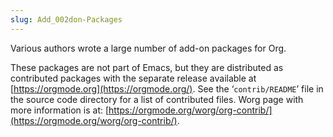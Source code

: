 ```yaml
---
slug: Add_002don-Packages
---
```


Various authors wrote a large number of add-on packages for Org.

These packages are not part of Emacs, but they are distributed as contributed packages with the separate release available at [https://orgmode.org](https://orgmode.org/). See the ‘`contrib/README`’ file in the source code directory for a list of contributed files. Worg page with more information is at: [https://orgmode.org/worg/org-contrib/](https://orgmode.org/worg/org-contrib/).
